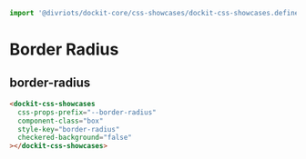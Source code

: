 ```js script
import '@divriots/dockit-core/css-showcases/dockit-css-showcases.define.js';
```

# Border Radius

## border-radius

```html story
<dockit-css-showcases
  css-props-prefix="--border-radius"
  component-class="box"
  style-key="border-radius"
  checkered-background="false"
></dockit-css-showcases>
```
